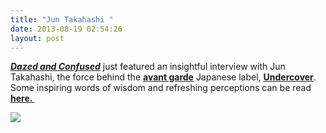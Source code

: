 ```yaml
---
title: "Jun Takahashi "
date: 2013-08-19 02:54:26
layout: post
---
```


<p><span><em><strong><a href="http://www.dazeddigital.com/fashion/article/16407/1/qa-jun-takahashi">Dazed and Confused</a></strong></em> just featured an insightful interview with Jun Takahashi, the force behind the <strong><a href="http://thesaurus.com/browse/avant%20garde">avant garde</a></strong> Japanese label, <strong><a href="http://www.undercoverism.com/">Undercover</a></strong>. Some inspiring words of wisdom and refreshing perceptions can be read <strong><a href="http://www.dazeddigital.com/fashion/article/16407/1/qa-jun-takahashi">here. </a></strong></span></p>
<p><a href="http://www.dazeddigital.com/fashion/article/16407/1/qa-jun-takahashi"><span><strong><img src="http://media.tumblr.com/1d710bafbb794a88b81c6b22b193832e/tumblr_inline_mrrc26nO2Y1qz4rgp.jpg"/></strong></span></a></p>

<p><span></span></p>
